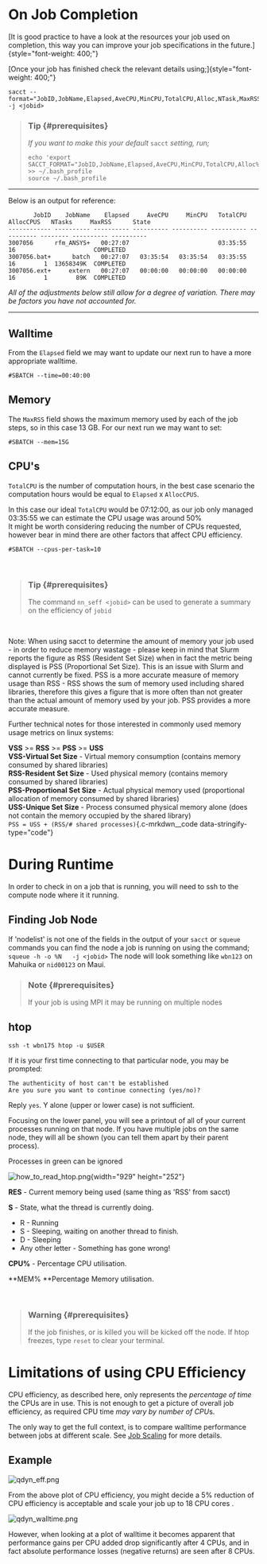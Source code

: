 On Job Completion
=================

[It is good practice to have a look at the resources your job used on
completion, this way you can improve your job specifications in the
future.]{style="font-weight: 400;"}

[Once your job has finished check the relevant details
using;]{style="font-weight: 400;"}

    sacct --format="JobID,JobName,Elapsed,AveCPU,MinCPU,TotalCPU,Alloc,NTask,MaxRSS,State" -j <jobid>

> ### Tip {#prerequisites}
>
> *If you want to make this your default* `sacct` *setting, run;*
>
>     echo 'export SACCT_FORMAT="JobID,JobName,Elapsed,AveCPU,MinCPU,TotalCPU,Alloc%2,NTask%2,MaxRSS,State"' >> ~/.bash_profile
>     source ~/.bash_profile

------------------------------------------------------------------------

Below is an output for reference:

           JobID    JobName    Elapsed     AveCPU     MinCPU   TotalCPU  AllocCPUS   NTasks     MaxRSS      State
    ------------ ---------- ---------- ---------- ---------- ---------- ---------- -------- ---------- ----------
    3007056      rfm_ANSYS+   00:27:07                         03:35:55         16                      COMPLETED
    3007056.bat+      batch   00:27:07   03:35:54   03:35:54   03:35:55         16        1  13658349K  COMPLETED
    3007056.ext+     extern   00:27:07   00:00:00   00:00:00   00:00:00         16        1        89K  COMPLETED

*All of the adjustments below still allow for a degree of variation.
There may be factors you have not accounted for.*

------------------------------------------------------------------------

**Walltime**
------------

From the `Elapsed` field we may want to update our next run to have a
more appropriate walltime.

    #SBATCH --time=00:40:00

**Memory**
----------

The `MaxRSS` field shows the maximum memory used by each of the job
steps, so in this case 13 GB. For our next run we may want to set:

    #SBATCH --mem=15G

**CPU\'s**
----------

`TotalCPU` is the number of computation hours, in the best case scenario
the computation hours would be equal to `Elapsed` x `AllocCPUS`.

In this case our ideal `TotalCPU` would be 07:12:00, as our job only
managed 03:35:55 we can estimate the CPU usage was around 50%\
It might be worth considering reducing the number of CPUs requested,
however bear in mind there are other factors that affect CPU efficiency.

    #SBATCH --cpus-per-task=10

 

> ### Tip {#prerequisites}
>
> The command `nn_seff <jobid>` can be used to generate a summary on the
> efficiency of `jobid`

 

Note: When using sacct to determine the amount of memory your job used -
in order to reduce memory wastage - please keep in mind that Slurm
reports the figure as RSS (Resident Set Size) when in fact the metric
being displayed is PSS (Proportional Set Size). This is an issue with
Slurm and cannot currently be fixed. PSS is a more accurate measure of
memory usage than RSS - RSS shows the sum of memory used including
shared libraries, therefore this gives a figure that is more often than
not greater than the actual amount of memory used by your job. PSS
provides a more accurate measure.

Further technical notes for those interested in commonly used memory
usage metrics on linux systems:

**VSS** \>= **RSS** \>= **PSS** \>= **USS**\
**VSS-Virtual Set Size** - Virtual memory consumption (contains memory
consumed by shared libraries)\
**RSS-Resident Set Size** - Used physical memory (contains memory
consumed by shared libraries)\
**PSS-Proportional Set Size** - Actual physical memory used
(proportional allocation of memory consumed by shared libraries)\
**USS-Unique Set Size** - Process consumed physical memory alone (does
not contain the memory occupied by the shared library)\
`PSS = USS + (RSS/# shared processes)`{.c-mrkdwn__code
data-stringify-type="code"}

During Runtime
==============

In order to check in on a job that is running, you will need to ssh to
the compute node where it it running.

Finding Job Node
----------------

If \'nodelist\' is not one of the fields in the output of your `sacct`
or `squeue` commands you can find the node a job is running on using the
command; `squeue -h -o %N   -j <jobid>` The node will look something
like `wbn123` on Mahuika or `nid00123` on Maui.

> ### Note {#prerequisites}
>
> If your job is using MPI it may be running on multiple nodes

htop 
-----

    ssh -t wbn175 htop -u $USER

If it is your first time connecting to that particular node, you may be
prompted:

    The authenticity of host can't be established 
    Are you sure you want to continue connecting (yes/no)?

Reply `yes`. Y alone (upper or lower case) is not sufficient.

Focusing on the lower panel, you will see a printout of all of your
current processes running on that node. If you have multiple jobs on the
same node, they will all be shown (you can tell them apart by their
parent process).

Processes in green can be ignored

![how\_to\_read\_htop.png](https://support.nesi.org.nz/hc/article_attachments/360003952836/how_to_read_htop.png){width="929"
height="252"}

**RES** - Current memory being used (same thing as \'RSS\' from sacct)

**S** - State, what the thread is currently doing.

-   R - Running
-   S - Sleeping, waiting on another thread to finish.
-   D - Sleeping
-   Any other letter - Something has gone wrong!

**CPU%** - Percentage CPU utilisation.

**MEM% **Percentage Memory utilisation.

 

> ### Warning {#prerequisites}
>
> If the job finishes, or is killed you will be kicked off the node. If
> htop freezes, type `reset` to clear your terminal.

Limitations of using CPU Efficiency
===================================

CPU efficiency, as described here, only represents the *percentage of
time* the CPUs are in use. This is not enough to get a picture of
overall job efficiency, as required CPU time *may vary by number of
CPU*s.

The only way to get the full context, is to compare walltime performance
between jobs at different scale. See [Job
Scaling](https://support.nesi.org.nz/hc/en-gb/articles/360000728016) for
more details.

Example
-------

![qdyn\_eff.png](https://support.nesi.org.nz/hc/article_attachments/360003953876/qdyn_eff.png)

From the above plot of CPU efficiency, you might decide a 5% reduction
of CPU efficiency is acceptable and scale your job up to 18 CPU cores . 

![qdyn\_walltime.png](https://support.nesi.org.nz/hc/article_attachments/360003804135/qdyn_walltime.png)

However, when looking at a plot of walltime it becomes apparent that
performance gains per CPU added drop significantly after 4 CPUs, and in
fact absolute performance losses (negative returns) are seen after 8
CPUs.
